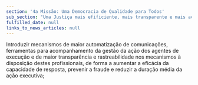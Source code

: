 ```yaml
---
section: '4a Missão: Uma Democracia de Qualidade para Todos'
sub_section: "Uma Justiça mais efificiente, mais transparente e mais acessível"
fulfilled_date: null
links_to_news_articles: null
---
```


Introduzir mecanismos de maior automatização de comunicações, ferramentas para acompanhamento da gestão da ação dos agentes de execução e de maior transparência e rastreabilidade nos mecanismos à disposição destes profissionais, de forma a aumentar a eficácia da capacidade de resposta, prevenir a fraude e reduzir a duração média da ação executiva;